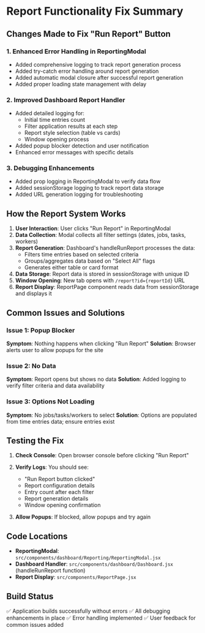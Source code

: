 # Report Functionality Fix Summary

## Changes Made to Fix "Run Report" Button

### 1. Enhanced Error Handling in ReportingModal
- Added comprehensive logging to track report generation process
- Added try-catch error handling around report generation
- Added automatic modal closure after successful report generation
- Added proper loading state management with delay

### 2. Improved Dashboard Report Handler
- Added detailed logging for:
  - Initial time entries count
  - Filter application results at each step
  - Report style selection (table vs cards)
  - Window opening process
- Added popup blocker detection and user notification
- Enhanced error messages with specific details

### 3. Debugging Enhancements
- Added prop logging in ReportingModal to verify data flow
- Added sessionStorage logging to track report data storage
- Added URL generation logging for troubleshooting

## How the Report System Works

1. **User Interaction**: User clicks "Run Report" in ReportingModal
2. **Data Collection**: Modal collects all filter settings (dates, jobs, tasks, workers)
3. **Report Generation**: Dashboard's handleRunReport processes the data:
   - Filters time entries based on selected criteria
   - Groups/aggregates data based on "Select All" flags
   - Generates either table or card format
4. **Data Storage**: Report data is stored in sessionStorage with unique ID
5. **Window Opening**: New tab opens with `/report?id={reportId}` URL
6. **Report Display**: ReportPage component reads data from sessionStorage and displays it

## Common Issues and Solutions

### Issue 1: Popup Blocker
**Symptom**: Nothing happens when clicking "Run Report"
**Solution**: Browser alerts user to allow popups for the site

### Issue 2: No Data
**Symptom**: Report opens but shows no data
**Solution**: Added logging to verify filter criteria and data availability

### Issue 3: Options Not Loading
**Symptom**: No jobs/tasks/workers to select
**Solution**: Options are populated from time entries data; ensure entries exist

## Testing the Fix

1. **Check Console**: Open browser console before clicking "Run Report"
2. **Verify Logs**: You should see:
   - "Run Report button clicked"
   - Report configuration details
   - Entry count after each filter
   - Report generation details
   - Window opening confirmation

3. **Allow Popups**: If blocked, allow popups and try again

## Code Locations

- **ReportingModal**: `src/components/dashboard/Reporting/ReportingModal.jsx`
- **Dashboard Handler**: `src/components/dashboard/Dashboard.jsx` (handleRunReport function)
- **Report Display**: `src/components/ReportPage.jsx`

## Build Status

✅ Application builds successfully without errors
✅ All debugging enhancements in place
✅ Error handling implemented
✅ User feedback for common issues added 